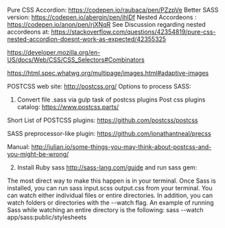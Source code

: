 <!-- Accordion CSS examples -->

Pure CSS Accordion:  https://codepen.io/raubaca/pen/PZzpVe
Better SASS version:   https://codepen.io/abergin/pen/ihlDf
Nested  Accordeons :  https://codepen.io/anon/pen/rjXNqR
See Discussion  regarding nested accordeons at:  https://stackoverflow.com/questions/42354819/pure-css-nested-accordion-doesnt-work-as-expected/42355325

<!--  CSS selectors :  Combinators-->
https://developer.mozilla.org/en-US/docs/Web/CSS/CSS_Selectors#Combinators

<!-- HTML Adaptive Images :  img , viewport , etc -->
https://html.spec.whatwg.org/multipage/images.html#adaptive-images

<!-- PostCSS  hints: -->
POSTCSS web site: http://postcss.org/
Options to process SASS:

1. Convert file .sass   via gulp task of postcss plugins
Post css plugins catalog:   https://www.postcss.parts/

Short List of POSTCSS plugins:
https://github.com/postcss/postcss

 SASS preprocessor-like plugin:   https://github.com/jonathantneal/precss  

Manual: http://julian.io/some-things-you-may-think-about-postcss-and-you-might-be-wrong/

2. Install Ruby sass  http://sass-lang.com/guide   and run sass gem:

The most direct way to make this happen is in your terminal. Once Sass is installed, you can run
                              sass input.scss output.css
 from your terminal. You can watch either individual files or entire directories. In addition, you can watch folders or directories with the --watch flag. An example of running Sass while watching an entire directory is the following:
sass --watch app/sass:public/stylesheets
